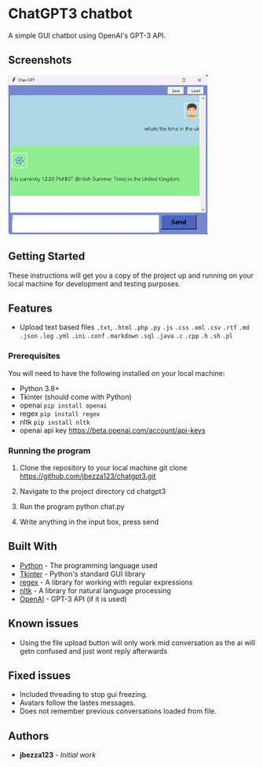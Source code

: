 # ChatGPT3 chatbot

A simple GUI chatbot using OpenAI's GPT-3 API.

## Screenshots
![Screenshot of the chatbot](screenshot1.png)

## Getting Started

These instructions will get you a copy of the project up and running on your local machine for development and testing purposes.

## Features
* Upload text based files `.txt`, `.html` `.php` `.py` `.js` `.css` `.xml` `.csv` `.rtf` `.md` `.json` `.log` `.yml` `.ini` `.conf` `.markdown` `.sql` `.java` `.c` `.cpp` `.h` `.sh` `.pl`

### Prerequisites

You will need to have the following installed on your local machine:

- Python 3.8+
- Tkinter (should come with Python)
- openai `pip install openai`
- regex `pip install regex`
- nltk `pip install nltk`
- openai api key https://beta.openai.com/account/api-keys

### Running the program

1. Clone the repository to your local machine
git clone https://github.com/jbezza123/chatgpt3.git


2. Navigate to the project directory
cd chatgpt3

3. Run the program
python chat.py

4. Write anything in the input box,
press send


## Built With

* [Python](https://www.python.org/) - The programming language used
* [Tkinter](https://docs.python.org/3/library/tk.html) - Python's standard GUI library
* [regex](https://pypi.org/project/regex/) - A library for working with regular expressions
* [nltk](https://www.nltk.org/) - A library for natural language processing
* [OpenAI](https://openai.com/) - GPT-3 API (if it is used)

## Known issues
* Using the file upload button will only work mid conversation as the ai will getn confused and just wont reply afterwards



## Fixed issues

* Included threading to stop gui freezing.
* Avatars follow the lastes messages.
* Does not remember previous conversations loaded from file.


## Authors

* **jbezza123** - *Initial work*
